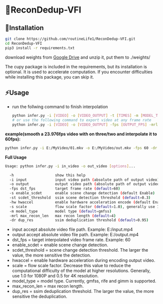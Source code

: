 # 📖ReconDedup-VFI

## 🔧Installation
```bash
git clone https://github.com/routineLife1/ReconDedup-VFI.git
cd ReconDedup-VFI
pip3 install -r requirements.txt
```
download weights from [Google Drive](https://drive.google.com/file/d/1_PjZCKso1Gpiw4V68wL1CL5kNIAmsqog/view?usp=sharing) and unzip it, put them to ./weights/


The cupy package is included in the requirements, but its installation is optional. It is used to accelerate computation. If you encounter difficulties while installing this package, you can skip it.


## ⚡Usage 
- run the follwing command to finish interpolation
  ```bash
  python infer.py -i [VIDEO] -o [VIDEO_OUTPUT] -t [TIMES] -m [MODEL_TYPE] -mrl [MAX_RECON_LEN] -dr [DUP_RES] -s -st 12 -scale [SCALE]
  # or use the following command to export video at any frame rate
  python infer.py -i [VIDEO] -o [VIDEO_OUTPUT] -fps [OUTPUT_FPS] -mrl [MAX_RECON_LEN] -dr [DUP_RES] -m [MODEL_TYPE] -s -st 12 -scale [SCALE]
  ```
  
 **example(smooth a 23.976fps video with on three/two and interpolate it to 60fps):**

  ```bash
  python infer.py -i E:/MyVideo/01.mkv -o E:/MyVideo/out.mkv -fps 60 -dr 0.95 -mrl 4 -m gmfss -s -st 0.3 -scale 1.0
  ```

**Full Usage**
```bash
Usage: python infer.py -i in_video -o out_video [options]...
       
  -h                   show this help
  -i input             input video path (absolute path of output video)
  -o output            output video path (absolute path of output video)
  -fps dst_fps         target frame rate (default=60)
  -s enable_scdet      enable scene change detection (default Enable)
  -st scdet_threshold  ssim scene detection threshold (default=0.3)
  -hw hwaccel          enable hardware acceleration encode (default Enable) (require nvidia graph card)
  -s scale             flow scale factor (default=1.0), generally use 1.0 with 1080P and 0.5 with 4K resolution
  -m model_type        model type (default=gmfss)
  -mrl max_recon_len   max recon length (default=4)
  -dr dup_res          ssim deduplication threshold (default=0.95)
```

- input accept absolute video file path. Example: E:/input.mp4
- output accept absolute video file path. Example: E:/output.mp4
- dst_fps = target interpolated video frame rate. Example: 60
- enable_scdet = enable scene change detection.
- scdet_threshold = scene change detection threshold. The larger the value, the more sensitive the detection.
- hwaccel = enable hardware acceleration during encoding output video.
- scale = flow scale factor. Decrease this value to reduce the computational difficulty of the model at higher resolutions. Generally, use 1.0 for 1080P and 0.5 for 4K resolution.
- model_type = model type. Currently, gmfss, rife and gimm is supported.
- max_recon_len = max recon length.
- dup_res = ssim deduplication threshold. The larger the value, the more sensitive the deduplication.
